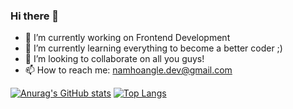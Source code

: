 ### Hi there 👋

- 🔭 I’m currently working on Frontend Development
- 🌱 I’m currently learning everything to become a better coder ;)
- 👯 I’m looking to collaborate on all you guys!
- 📫 How to reach me: namhoangle.dev@gmail.com

[![Anurag's GitHub stats](https://github-readme-stats.vercel.app/api?username=nam-hle)](https://github.com/anuraghazra/github-readme-stats)
[![Top Langs](https://github-readme-stats.vercel.app/api/top-langs/?username=nam-hle&layout=compact)](https://github.com/anuraghazra/github-readme-stats)
